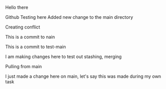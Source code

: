 Hello there

Github Testing here
Added new change to the main directory

Creating conflict

This is a commit to nain

This is a commit to test-main


I am making changes here to test out stashing, merging

Pulling from main

I just made a change here on main, let's say this was made during my own task
